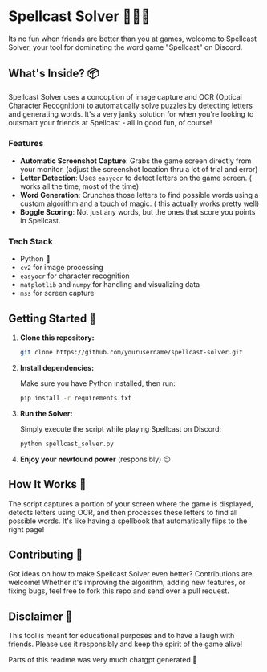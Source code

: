 # Spellcast Solver 🧙‍♂️✨

Its no fun when friends are better than you at games, welcome to Spellcast Solver, your tool for dominating the word game "Spellcast" on Discord.

## What's Inside? 📦

Spellcast Solver uses a concoption of image capture and OCR (Optical Character Recognition) to automatically solve puzzles by detecting letters and generating words. It's a very janky solution for when you're looking to outsmart your friends at Spellcast - all in good fun, of course!

### Features

- **Automatic Screenshot Capture**: Grabs the game screen directly from your monitor. (adjust the screenshot location thru a lot of trial and error)
- **Letter Detection**: Uses `easyocr` to detect letters on the game screen. ( works all the time, most of the time)
- **Word Generation**: Crunches those letters to find possible words using a custom algorithm and a touch of magic. ( this actually works pretty well)
- **Boggle Scoring**: Not just any words, but the ones that score you points in Spellcast. 

### Tech Stack

- Python 🐍
- `cv2` for image processing
- `easyocr` for character recognition
- `matplotlib` and `numpy` for handling and visualizing data
- `mss` for screen capture

## Getting Started 🚀

1. **Clone this repository:**

   ```bash
   git clone https://github.com/yourusername/spellcast-solver.git
   ```

2. **Install dependencies:**

   Make sure you have Python installed, then run:

   ```bash
   pip install -r requirements.txt
   ```

3. **Run the Solver:**

   Simply execute the script while playing Spellcast on Discord:

   ```bash
   python spellcast_solver.py
   ```

4. **Enjoy your newfound power** (responsibly) 😉

## How It Works 🧠

The script captures a portion of your screen where the game is displayed, detects letters using OCR, and then processes these letters to find all possible words. It's like having a spellbook that automatically flips to the right page!

## Contributing 🤝

Got ideas on how to make Spellcast Solver even better? Contributions are welcome! Whether it's improving the algorithm, adding new features, or fixing bugs, feel free to fork this repo and send over a pull request.

## Disclaimer 📜

This tool is meant for educational purposes and to have a laugh with friends. Please use it responsibly and keep the spirit of the game alive!

Parts of this readme was very much chatgpt generated 🙌
